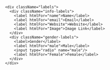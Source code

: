           <div className="labels">
            <div className="info-labels">
              <label htmlFor="name">Name</label>
              <label htmlFor="email">Email</label>
              <label htmlFor="Website">Website</label>
              <label htmlFor="Image">Image Link</label>
            </div>
            <div className="gender-labels">
              <label>Gender</label>
              <label htmlFor="male">Male</label>
              <input type="radio" name="male"/>
              <label htmlFor="Female">Female</label>
            </div>
          </div>